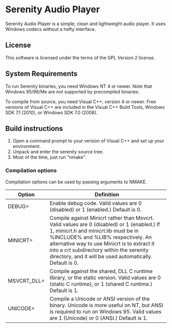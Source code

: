 # Serenity Audio Player
Serenity Audio Player is a simple, clean and lightweight audio player. It uses Windows codecs without a hefty interface.

## License

This software is licensed under the terms of the GPL Version 2 license.

## System Requirements

To run Serenity binaries, you need Windows NT 4 or newer. Note that Windows 95/98/Me are not supported by precompiled binaries.

To compile from source, you need Visual C++, version 4 or newer. Free versions of Visual C++ are included in the Visual C++ Build Tools, Windows SDK 7.1 (2010), or Windows SDK 7.0 (2008).

## Build instructions

1. Open a command prompt to your version of Visual C++ and set up your environment.
2. Unpack and enter the serenity source tree.
3. Most of the time, just run "nmake".

### Compilation options

Compilation options can be used by passing arguments to NMAKE.

| Option | Definition |
| ------ | ---------- |
| DEBUG= | Enable debug code. Valid values are 0 (disabled) or 1 (enabled.) Default is 0. |
| MINICRT= | Compile against Minicrt rather than Msvcrt. Valid values are 0 (disabled) or 1 (enabled.) If 1, minicrt.h and minicrt.lib must be in %INCLUDE% and %LIB% respectively. An alternative way to use Minicrt is to extract it into a crt subdirectory within the serenity directory, and it will be used automatically. Default is 0.
| MSVCRT_DLL= | Compile against the shared, DLL C runtime library, or the static version. Valid values are 0 (static C runtime), or 1 (shared C runtime.) Default is 1. |
| UNICODE= | Compile a Unicode or ANSI version of the binary. Unicode is more useful on NT, but ANSI is required to run on Windows 95. Valid values are 1 (Unicode) or 0 (ANSI.) Default is 1. |

